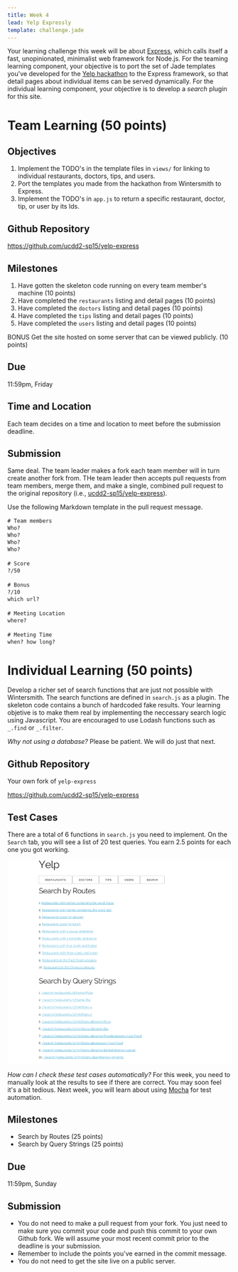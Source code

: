 ```yaml
---
title: Week 4
lead: Yelp Expressly
template: challenge.jade
---
```


Your learning challenge this week will be about [Express](http://expressjs.com/), which calls itself a fast, unopinionated, minimalist web framework for Node.js. For the teaming learning component, your objective is to port the set of Jade templates you've developed for the [Yelp hackathon](../../hackathons/yelp) to the Express framework, so that detail pages about individual items can be served dynamically. For the individual learning component, your objective is to develop a _search_ plugin for this site.

# Team Learning (50 points)

## Objectives

1. Implement the TODO's in the template files in `views/` for linking to individual restaurants, doctors, tips, and users.
1. Port the templates you made from the hackathon from Wintersmith to Express.
1. Implement the TODO's in `app.js` to return a specific restaurant, doctor, tip, or user by its Ids.

## Github Repository

<a href="https://github.com/ucdd2-sp15/yelp-express" class="btn btn-info">https://github.com/ucdd2-sp15/yelp-express</a>

## Milestones

1. Have gotten the skeleton code running on every team member's machine (10 points)
1. Have completed the `restaurants` listing and detail pages (10 points)
1. Have completed the `doctors` listing and detail pages (10 points)
1. Have completed the `tips` listing and detail pages (10 points)
1. Have completed the `users` listing and detail pages (10 points)

<span class='btn btn-danger'>BONUS</span>
Get the site hosted on some server that can be viewed publicly. (10 points)

## Due
11:59pm, Friday

## Time and Location

Each team decides on a time and location to meet before the submission deadline.

## Submission

Same deal. The team leader makes a fork each team member will in turn create another fork from. THe team leader then accepts pull requests from team members, merge them, and make a single, combined pull request to the original repository (i.e., [ucdd2-sp15/yelp-express](https://github.com/ucdd2-sp15/yelp-express)).

Use the following Markdown template in the pull request message.

```
# Team members
Who?
Who?
Who?
Who?

# Score
?/50

# Bonus
?/10
which url?

# Meeting Location
where?

# Meeting Time
when? how long?

```

# Individual Learning (50 points)

Develop a richer set of search functions that are just not possible with Wintersmith. The search functions are defined in `search.js` as a plugin. The skeleton code contains a bunch of hardcoded fake results. Your learning objetive is to make them real by implementing the neccessary search logic using Javascript. You are encouraged to use Lodash functions such as `_.find` or `_.filter`.

_Why not using a database?_ Please be patient. We will do just that next.

## Github Repository

Your own fork of `yelp-express`

<a href="https://github.com/ucdd2-sp15/yelp-express" class="btn btn-info">https://github.com/ucdd2-sp15/yelp-express</a>

## Test Cases

There are a total of 6 functions in `search.js` you need to implement. On the `Search` tab, you will see a list of 20 test queries. You earn 2.5 points for each one you got working. 

![search](search.png)

_How can I check these test cases automatically?_  For this week, you need to manually look at the results to see if there are correct. You may soon feel it's a bit tedious. Next week, you will learn about using [Mocha](http://mochajs.org/) for test automation.

## Milestones

* Search by Routes (25 points)
* Search by Query Strings (25 points)

## Due
11:59pm, Sunday

## Submission

* You do not need to make a pull request from your fork. You just need to make sure you commit your code and push this commit to your own Github fork. We will assume your most recent commit prior to the deadline is your submission. 
* Remember to include the points you've earned in the commit message.
* You do not need to get the site live on a public server.

